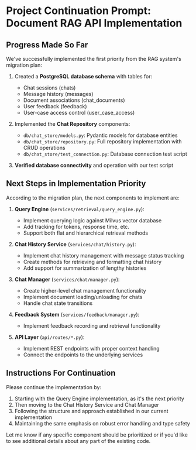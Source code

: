 # Project Continuation Prompt: Document RAG API Implementation

## Progress Made So Far

We've successfully implemented the first priority from the RAG system's migration plan:

1. Created a **PostgreSQL database schema** with tables for:
   - Chat sessions (chats)
   - Message history (messages)
   - Document associations (chat_documents)
   - User feedback (feedback)
   - User-case access control (user_case_access)

2. Implemented the **Chat Repository** components:
   - `db/chat_store/models.py`: Pydantic models for database entities
   - `db/chat_store/repository.py`: Full repository implementation with CRUD operations
   - `db/chat_store/test_connection.py`: Database connection test script

3. **Verified database connectivity** and operation with our test script

## Next Steps in Implementation Priority

According to the migration plan, the next components to implement are:

1. **Query Engine** (`services/retrieval/query_engine.py`):
   - Implement querying logic against Milvus vector database
   - Add tracking for tokens, response time, etc.
   - Support both flat and hierarchical retrieval methods

2. **Chat History Service** (`services/chat/history.py`):
   - Implement chat history management with message status tracking
   - Create methods for retrieving and formatting chat history
   - Add support for summarization of lengthy histories

3. **Chat Manager** (`services/chat/manager.py`):
   - Create higher-level chat management functionality
   - Implement document loading/unloading for chats
   - Handle chat state transitions

4. **Feedback System** (`services/feedback/manager.py`):
   - Implement feedback recording and retrieval functionality

5. **API Layer** (`api/routes/*.py`):
   - Implement REST endpoints with proper context handling
   - Connect the endpoints to the underlying services

## Instructions For Continuation

Please continue the implementation by:

1. Starting with the Query Engine implementation, as it's the next priority
2. Then moving to the Chat History Service and Chat Manager
3. Following the structure and approach established in our current implementation
4. Maintaining the same emphasis on robust error handling and type safety

Let me know if any specific component should be prioritized or if you'd like to see additional details about any part of the existing code.